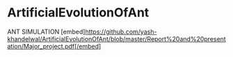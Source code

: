 # ArtificialEvolutionOfAnt
ANT SIMULATION
[embed]https://github.com/yash-khandelwal/ArtificialEvolutionOfAnt/blob/master/Report%20and%20presentation/Major_project.pdf[/embed]
